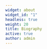```yaml
---
widget: about
widget_id: "1"
headless: true
weight: 20
title: Biography
active: true
author: admin
---
```

